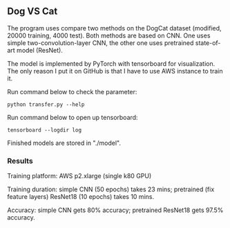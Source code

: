 ## Dog VS Cat

The program uses compare two methods on the DogCat dataset (modified, 20000 training, 4000 test). Both methods are based on CNN. One uses simple  two-convolution-layer CNN, the other one uses pretrained state-of-art model (ResNet). 

The model is implemented by PyTorch with tensorboard for visualization. The only reason I put it on GitHub is that I have to use AWS instance to train it.

Run command below to check the parameter:

```shell
python transfer.py --help
```

Run command below to open up tensorboard:

```shell
tensorboard --logdir log
```

Finished models are stored in "./model". 

### Results

Training platform: AWS p2.xlarge (single k80 GPU)

Training duration: simple CNN (50 epochs) takes 23 mins; pretrained (fix feature layers) ResNet18 (10 epochs) takes 10 mins.

Accuracy: simple CNN gets 80% accuracy; pretrained ResNet18 gets 97.5% accuracy.



